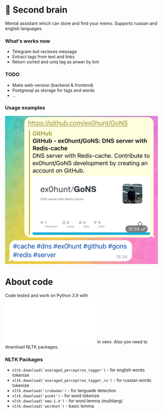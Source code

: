 # 🧠 Second brain

Mental assistant which can store and find your memo. Supports russian and english languages.



### What's works now
* Telegram-bot recieves message
* Extract tags from text and links
* Return sorted and uniq tag as anwer by bot

### TODO
* Make web-version (backend & frontend)
* Postgresql as storage for tags and words
* ...

### Usage examples
![Telegram Bot](telegram_usage.jpeg "Telegram bot")

# About code
Code tested and work on Python 3.9 with ![requirements](requirements.txt) in venv. Also yon need to download NLTK packages.

### NLTK Packages
* ```nltk.download('averaged_perceptron_tagger')``` - for english words tokenize
* ```nltk.download('averaged_perceptron_tagger_ru')``` - for russian words tokenize
* ```nltk.download('crubadan')``` - for languade detection
* ```nltk.download('punkt')``` - for word tokenize
* ```nltk.download('omw-1.4')``` - for word lemma (multilang)
* ```nltk.download('wordnet')``` - basic lemma
